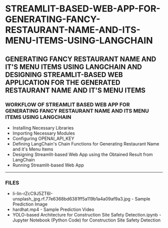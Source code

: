 # STREAMLIT-BASED-WEB-APP-FOR-GENERATING-FANCY-RESTAURANT-NAME-AND-ITS-MENU-ITEMS-USING-LANGCHAIN

## GENERATING FANCY RESTAURANT NAME AND IT'S MENU ITEMS USING LANGCHAIN AND DESIGNING STREAMLIT-BASED WEB APPLICATION FOR THE GENERATED RESTAURANT NAME AND IT'S MENU ITEMS


### WORKFLOW OF STREAMLIT BASED WEB APP FOR GENERATING FANCY RESTAURANT NAME AND ITS MENU ITEMS USING LANGCHAIN

- Installing Necessary Libraries
- Importing Necessary Modules
- Configuring OPENAI_API_KEY
- Defining LangChain's Chain Functions for Generating Restaurant Name and it's Menu Items
- Designing Streamlit-based Web App using the Obtained Result from LangChain
- Running Streamlit-based Web App

-----

### FILES

- li-lin-rZcC9J5ZT6I-unsplash_jpg.rf.77e6368bd6381ff5a119b1a4a09af9a3.jpg - Sample Prediction Image
- hardhat.mp4                                                             - Sample Prediction Video
- YOLO-based Architecture for Construction Site Safety Detection.ipynb    - Jupyter Notebook (Python Code) for Construction Site Safety Detection
